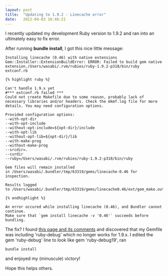```yaml
---
layout: post
title:  "Updating to 1.9.2 - Linecache error"
date:   2012-04-03 16:46:21
---
```


I recently updated my development Ruby version to 1.9.2 and ran into an ultimately easy to fix error.

After running <strong>bundle install</strong>, I got this nice little message:
<pre><code>Installing linecache (0.46) with native extensions
Gem::Installer::ExtensionBuildError: ERROR: Failed to build gem native extension./Users/wasabi/.rvm/rubies/ruby-1.9.2-p318/bin/ruby extconf.rb

{% highlight ruby %}

Can't handle 1.9.x yet
#*** extconf.rb failed ***
Could not create Makefile due to some reason, probably lack of
necessary libraries and/or headers. Check the mkmf.log file for more
details. You may need configuration options.

Provided configuration options:
--with-opt-dir
--with-opt-include
--without-opt-include=${opt-dir}/include
--with-opt-lib
--without-opt-lib=${opt-dir}/lib
--with-make-prog
--without-make-prog
--srcdir=.
--curdir
--ruby=/Users/wasabi/.rvm/rubies/ruby-1.9.2-p318/bin/ruby

Gem files will remain installed in /Users/wasabi/.bundler/tmp/63319/gems/linecache-0.46 for inspection.

Results logged to /Users/wasabi/.bundler/tmp/63319/gems/linecache0.46/ext/gem_make.out

{% endhighlight %}

An error occured while installing linecache (0.46), and Bundler cannot continue.
Make sure that `gem install linecache -v '0.46'` succeeds before bundling.</code></pre>
The fix? I found <a href="http://isitruby19.com/linecache" target="_blank">this page and its comments</a> and discovered that my Gemfile was including 'ruby-debug' which no longer works for 1.9.x. I edited the gem 'ruby-debug' line to look like gem 'ruby-debug19', ran
<pre><code>bundle install</code></pre>
and enjoyed my (minuscule) victory!

Hope this helps others.
